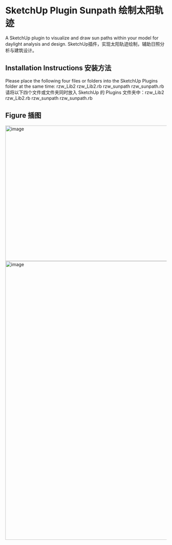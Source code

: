 # SketchUp Plugin Sunpath 绘制太阳轨迹
A SketchUp plugin to visualize and draw sun paths within your model for daylight analysis and design.
SketchUp插件，实现太阳轨迹绘制，辅助日照分析与建筑设计。

## Installation Instructions 安装方法

Please place the following four files or folders into the SketchUp Plugins folder at the same time: rzw_Lib2 rzw_Lib2.rb rzw_sunpath rzw_sunpath.rb
请将以下四个文件或文件夹同时放入 SketchUp 的 Plugins 文件夹中：rzw_Lib2 rzw_Lib2.rb rzw_sunpath rzw_sunpath.rb

## Figure 插图

<img width="631" height="423" alt="image" src="https://github.com/user-attachments/assets/5fc2fa1f-9fdc-4ce6-a816-c93e62b3a301" />

<img width="725" height="870" alt="image" src="https://github.com/user-attachments/assets/03c16608-7019-43d8-b7c2-07c04171be12" />

